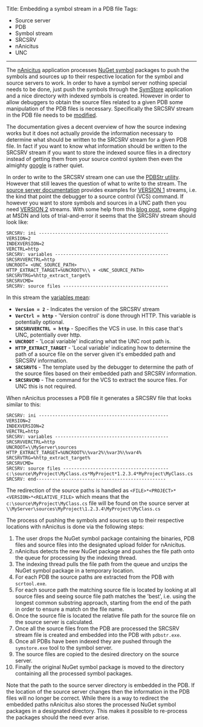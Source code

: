 Title: Embedding a symbol stream in a PDB file
Tags:
  - Source server
  - PDB
  - Symbol stream
  - SRCSRV
  - nAnicitus
  - UNC
---

The [nAnicitus](/projects/nanicitus.html) application processes [NuGet symbol](http://docs.nuget.org/docs/creating-packages/creating-and-publishing-a-symbol-package)
packages to push the symbols and sources up to their respective location for the symbol and source
servers to work. In order to have a symbol server nothing special needs to be done, just push the
symbols through the [SymStore][symstore_msdn] application and a nice directory with indexed symbols
is created. However in order to allow debuggers to obtain the source files related to a given PDB
some manipulation of the PDB files is necessary. Specifically the SRCSRV stream in the PDB file needs
to be [modified][modifying_srcsrv_stream].

The documentation gives a decent overview of how the source indexing works but it does not actually
provide the information necessary to determine what should be written to the SRCSRV stream for a
given PDB file. In fact if you want to know what information should be written to the SRCSRV stream
if you want to store the indexed source files in a directory instead of getting them from your source
control system then even the almighty [google](https://www.google.co.nz/webhp?tab=ww&ei=FwljU6S7J8byoATTxoLIAQ&ved=0CBMQ1S4#q=PDB+SRCSRV+UNC+VERSION%3D2)
is rather quiet.

In order to write to the SRCSRV stream one can use the [PDBStr utility][pdbstr_tool]. However that
still leaves the question of what to write to the stream. The [source server documentation][sourceserver_msdn]
provides examples for [VERSION 1][srcsrv_v1] streams, i.e. the kind that point the debugger to a
source control (VCS) command. If however you want to store symbols and sources in a UNC path then you
need [VERSION 2][srcsrv_v2] streams. With some help from this
[blog post](http://www.jayway.com/2011/06/19/hosting-your-own-source-symbol-server/), some digging
at MSDN and lots of trial-and-error it seems that the SRCSRV stream should look like:

    SRCSRV: ini ------------------------------------------------
    VERSION=2
    INDEXVERSION=2
    VERCTRL=http
    SRCSRV: variables ------------------------------------------
    SRCSRVVERCTRL=http
    UNCROOT= <UNC_SOURCE_PATH>
    HTTP_EXTRACT_TARGET=%UNCROOT%\\ + <UNC_SOURCE_PATH>
    SRCSRVTRG=%http_extract_target%
    SRCSRVCMD=
    SRCSRV: source files ---------------------------------------

In this stream the [variables mean][srcsrv_v1]:

- **`Version = 2`** - Indicates the version of the SRCSRV stream
- **`VerCtrl = http`** - 'Version control' is done through HTTP. This variable is potentially optional.
- **`SRCSRVVERCTRL = http`** - Specifies the VCS in use. In this case that's UNC, potentially over http.
- **`UNCROOT`** - 'Local variable' indicating what the UNC root path is.
- **`HTTP_EXTRACT_TARGET`** - 'Local variable' indicating how to determine the path of a source file
  on the server given it's embedded path and SRCSRV information.
- **`SRCSRVTG`** - The template used by the debugger to determine the path of the source files based
  on their embedded path and SRCSRV information.
- **`SRCSRVCMD`** - The command for the VCS to extract the source files. For UNC this is not required.

When nAnicitus processes a PDB file it generates a SRCSRV file that looks similar to this:

    SRCSRV: ini ------------------------------------------------
    VERSION=2
    INDEXVERSION=2
    VERCTRL=http
    SRCSRV: variables ------------------------------------------
    SRCSRVVERCTRL=http
    UNCROOT=\\MyServer\sources
    HTTP_EXTRACT_TARGET=%UNCROOT%\%var2%\%var3%\%var4%
    SRCSRVTRG=%http_extract_target%
    SRCSRVCMD=
    SRCSRV: source files ---------------------------------------
    c:\source\MyProject\MyClass.cs*MyProject*1.2.3.4*MyProject\MyClass.cs
    SRCSRV: end------------------------------------------------

The redirection of the source paths is handled as `<FILE>*<PROJECT>*<VERSION>*<RELATIVE_FILE>` which
means that the `c:\source\MyProject\MyClass.cs` file will be found on the source server at `\\MyServer\sources\MyProject\1.2.3.4\MyProject\MyClass.cs`

The process of pushing the symbols and sources up to their respective locations with nAnicitus is
done via the following steps:

1. The user drops the NuGet symbol package containing the binaries, PDB files and source files into
  the designated upload folder for nAnicitus.
1. nAnicitus detects the new NuGet package and pushes the file path onto the queue for processing by
  the indexing thread.
1. The indexing thread pulls the file path from the queue and unzips the NuGet symbol package in a
  temporary location.
1. For each PDB the source paths are extracted from the PDB with `scrtool.exe`.
1. For each source path the matching source file is located by looking at all source files and seeing
  source file path matches the 'best', i.e. using the longest common substring approach, starting
  from the end of the path in order to ensure a match on the file name.
1. Once the source file is located the relative file path for the source file on the source server
  is calculated.
1. Once all the source files from the PDB are processed the SRCSRV stream file is created and
  embedded into the PDB with `pdbstr.exe`.
1. Once all PDBs have been indexed they are pushed through the `symstore.exe` tool to the symbol server.
1. The source files are copied to the desired directory on the source server.
1. Finally the original NuGet symbol package is moved to the directory containing all the processed
  symbol packages.

Note that the path to the source server directory is embedded in the PDB. If the location of the
source server changes then the information in the PDB files will no longer be correct. While there
is a way to redirect the embedded paths nAnicitus also stores the processed NuGet symbol packages in
a designated directory. This makes it possible to re-process the packages should the need ever arise.

[symstore_msdn]: http://msdn.microsoft.com/en-us/library/windows/hardware/ff558848(v=vs.85).aspx
[sourceserver_msdn]:http://msdn.microsoft.com/en-us/library/windows/desktop/ms680641%28v=vs.85%29.aspx
[modifying_srcsrv_stream]:http://msdn.microsoft.com/en-us/library/windows/hardware/ff552219%28v=vs.85%29.aspx
[pdbstr_tool]: http://msdn.microsoft.com/en-us/library/windows/hardware/ff558874%28v=vs.85%29.aspx
[srcsrv_v1]:http://msdn.microsoft.com/en-us/library/windows/hardware/ff551958%28v=vs.85%29.aspx
[srcsrv_v2]:http://msdn.microsoft.com/en-us/library/windows/hardware/ff551966%28v=vs.85%29.aspx
